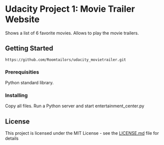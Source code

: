 # Udacity Project 1: Movie Trailer Website

Shows a list of 6 favorite movies. Allows to play the movie trailers.

## Getting Started


```
https://github.com/Roomtailors/udacity_movietrailer.git
```


### Prerequisities

Python standard library.

### Installing

Copy all files. Run a Python server and start entertainment_center.py

## License

This project is licensed under the MIT License - see the [LICENSE.md](LICENSE.md) file for details
